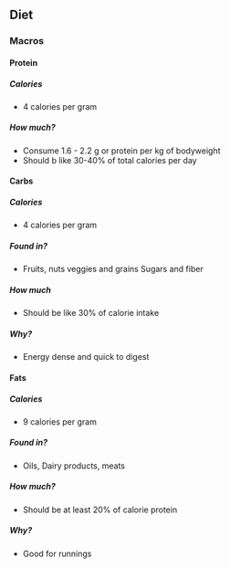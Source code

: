 ## Diet
### Macros
#### Protein
##### Calories
- 4 calories per gram
##### How much?
- Consume 1.6 - 2.2 g or protein per kg of bodyweight
- Should b like 30-40% of total calories per day
#### Carbs
##### Calories
- 4 calories per gram
##### Found in?
- Fruits, nuts veggies and grains
	Sugars and fiber
##### How much
- Should be like 30% of calorie intake
##### Why?
- Energy dense and quick to digest
#### Fats

##### Calories
- 9 calories per gram
##### Found in?
- Oils, Dairy products, meats
##### How much?
- Should be at least 20% of calorie protein
##### Why?
- Good for runnings


